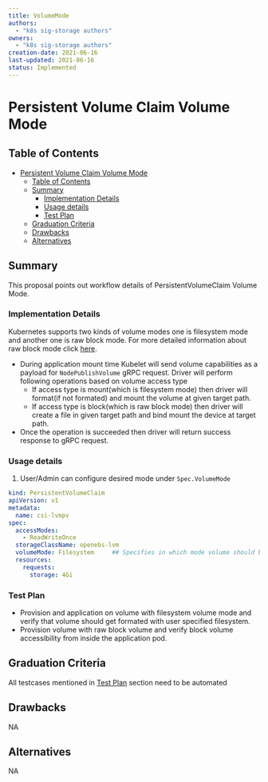 ```yaml
---
title: VolumeMode
authors:
  - "k8s sig-storage authors"
owners:
  - "k8s sig-storage authors"
creation-date: 2021-06-16
last-updated: 2021-06-16
status: Implemented
---
```


# Persistent Volume Claim Volume Mode

## Table of Contents
- [Persistent Volume Claim Volume Mode](#persistent-volume-claim-volume-mode)
  - [Table of Contents](#table-of-contents)
  - [Summary](#summary)
    - [Implementation Details](#implementation-details)
    - [Usage details](#usage-details)
    - [Test Plan](#test-plan)
  - [Graduation Criteria](#graduation-criteria)
  - [Drawbacks](#drawbacks)
  - [Alternatives](#alternatives)

## Summary

This proposal points out workflow details of PersistentVolumeClaim Volume Mode.

### Implementation Details

Kubernetes supports two kinds of volume modes one is filesystem mode and another one is
raw block mode. For more detailed information about raw block mode click [here](https://github.com/kubernetes/community/blob/master/contributors/design-proposals/storage/raw-block-pv.md#raw-block-consumption-in-kubernetes).

- During application mount time Kubelet will send volume capabilities as a payload for
  `NodePublishVolume` gRPC request. Driver will perform following operations based on
  volume access type
  - If access type is mount(which is filesystem mode) then driver will format(if not
    formated) and mount the volume at given target path.
  - If access type is block(which is raw block mode) then driver will create a file in
    given target path and bind mount the device at target path.
- Once the operation is succeeded then driver will return success response to gRPC request.

### Usage details

1. User/Admin can configure desired mode under `Spec.VolumeMode`
```yaml
kind: PersistentVolumeClaim
apiVersion: v1
metadata:
  name: csi-lvmpv
spec:
  accessModes:
    - ReadWriteOnce
  storageClassName: openebs-lvm
  volumeMode: Filesystem     ## Specifies in which mode volume should be attached to pod
  resources:
    requests:
      storage: 4Gi
```

### Test Plan
- Provision and application on volume with filesystem volume mode
  and verify that volume should get formated with user specified filesystem.
- Provision volume with raw block volume and verify block volume accessibility
  from inside the application pod.

## Graduation Criteria

All testcases mentioned in [Test Plan](#test-plan) section need to be automated

## Drawbacks
NA

## Alternatives
NA
